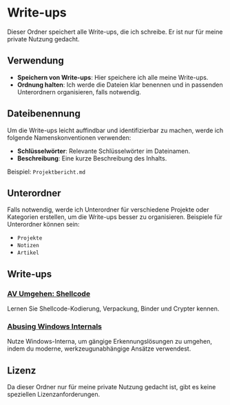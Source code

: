 # Write-ups

Dieser Ordner speichert alle Write-ups, die ich schreibe. Er ist nur für meine private Nutzung gedacht.

## Verwendung

- **Speichern von Write-ups**: Hier speichere ich alle meine Write-ups.
- **Ordnung halten**: Ich werde die Dateien klar benennen und in passenden Unterordnern organisieren, falls notwendig.

## Dateibenennung

Um die Write-ups leicht auffindbar und identifizierbar zu machen, werde ich folgende Namenskonventionen verwenden:

- **Schlüsselwörter**: Relevante Schlüsselwörter im Dateinamen.
- **Beschreibung**: Eine kurze Beschreibung des Inhalts.

Beispiel: `Projektbericht.md`

## Unterordner

Falls notwendig, werde ich Unterordner für verschiedene Projekte oder Kategorien erstellen, um die Write-ups besser zu organisieren. Beispiele für Unterordner können sein:

- `Projekte`
- `Notizen`
- `Artikel`

## Write-ups

### [AV Umgehen: Shellcode](AV_Umgehen:_Shellcode.md)
Lernen Sie Shellcode-Kodierung, Verpackung, Binder und Crypter kennen.

### [Abusing Windows Internals](Abusing_Windows_Internals.md)
Nutze Windows-Interna, um gängige Erkennungslösungen zu umgehen, indem du moderne, werkzeugunabhängige Ansätze verwendest.

### []()

## Lizenz

Da dieser Ordner nur für meine private Nutzung gedacht ist, gibt es keine speziellen Lizenzanforderungen.
